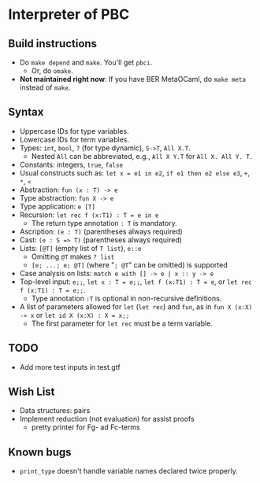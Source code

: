 # Interpreter of PBC

## Build instructions

* Do `make depend` and `make`.  You'll get `pbci`.
    * Or, do `omake`.
* __Not maintained right now__: If you have BER MetaOCaml, do `make meta` instead of `make`.

## Syntax

* Uppercase IDs for type variables.
* Lowercase IDs for term variables.
* Types: `int`, `bool`, `?` (for type dynamic), `S->T`, `All X.T`.
    * Nested `All` can be abbreviated, e.g., `All X Y.T` for `All X. All Y. T`.
* Constants: integers, `true`, `false`
* Usual constructs such as: `let x = e1 in e2`, `if e1 then e2 else e3`, `+`, `*`, `<`
* Abstraction: `fun (x : T) -> e`
* Type abstraction: `fun X -> e`
* Type application: `e [T]`
* Recursion: `let rec f (x:T1) : T = e in e`
    * The return type annotation `: T` is mandatory.
* Ascription: `(e : T)` (parentheses always required)
* Cast: `(e : S => T)` (parentheses always required)
* Lists: `[@T]` (empty list of `T list`), `e::e`
    * Omitting `@T` makes `? list`
    * `[e; ...; e; @T]` (where "`; @T`" can be omitted) is supported
* Case analysis on lists: `match e with [] -> e | x :: y -> e`
* Top-level input: `e;;`, `let x : T = e;;`, `let f (x:T1) : T = e`, or `let rec f (x:T1) : T = e;;`.
    * Type annotation `:T` is optional in non-recursive definitions.
* A list of parameters allowed for `let` (`let rec`) and `fun`, as in `fun X (x:X) -> x` or `let id X (x:X) : X = x;;`
    * The first parameter for `let rec` must be a term variable.

## TODO

* Add more test inputs in test.gtf

## Wish List

* Data structures: pairs
* Implement reduction (not evaluation) for assist proofs
    * pretty printer for Fg- ad Fc-terms

## Known bugs

* `print_type` doesn't handle variable names declared twice properly.

